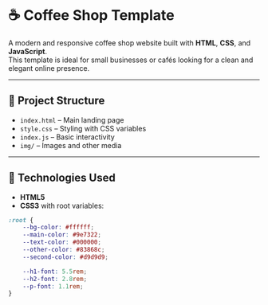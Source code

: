 # ☕ Coffee Shop Template

A modern and responsive coffee shop website built with **HTML**, **CSS**, and **JavaScript**.  
This template is ideal for small businesses or cafés looking for a clean and elegant online presence.

---

## 📁 Project Structure

- `index.html` – Main landing page  
- `style.css` – Styling with CSS variables  
- `index.js` – Basic interactivity  
- `img/` – Images and other media

---

## 🎨 Technologies Used

- **HTML5**  
- **CSS3** with root variables:

```css
:root {
    --bg-color: #ffffff;
    --main-color: #9e7322;
    --text-color: #000000;
    --other-color: #83868c;
    --second-color: #d9d9d9;

    --h1-font: 5.5rem;
    --h2-font: 2.8rem;
    --p-font: 1.1rem;
}
